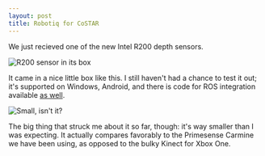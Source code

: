 ```yaml
---
layout: post
title: Robotiq for CoSTAR
---
```


We just recieved one of the new Intel R200 depth sensors.

![R200 sensor in its box]({{site.baseurl}}public/r200_boxed.jpg)

It came in a nice little box like this. I still haven't had a chance to test it out; it's supported on Windows, Android, and there is code for ROS integration available [as well](https://github.com/PercATI/RealSense_ROS).

![Small, isn't it?]({{site.baseurl}}public/r200_hand.jpg)

The big thing that struck me about it so far, though: it's way smaller than I was expecting. It actually compares favorably to the Primesense Carmine we have been using, as opposed to the bulky Kinect for Xbox One.
